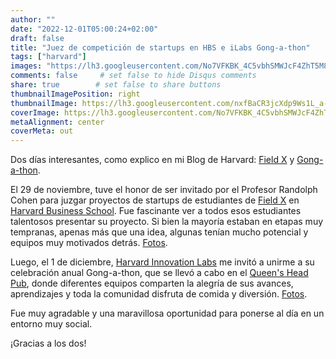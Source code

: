```yaml
---
author: ""
date: "2022-12-01T05:00:24+02:00"
draft: false
title: "Juez de competición de startups en HBS e iLabs Gong-a-thon"
tags: ["harvard"]
images: "https://lh3.googleusercontent.com/No7VFKBK_4C5vbhSMWJcF4ZhT5M8Ohp1fd7zUUzkvAQAhy82unhEk6B1rmyWYnJZvmj-k2oMtS0ItorP5Ew74ay9x2angT4_3usYp59zeAC4sI-xcj1UG8HEo1-gbHKMXszcSzKpgGI=w2400"
comments: false     # set false to hide Disqus comments
share: true        # set false to share buttons
thumbnailImagePosition: right
thumbnailImage: https://lh3.googleusercontent.com/nxfBaCR3jcXdp9Ws1L_a-b14y4lm6wFYNU_miTQlBzTt9IXnlL8BXbBi4cfGjY_kDX0VpWKmkxwDYbLefPEI0Nkdzy3Vzu0BxZCCMkVrVACReqv4-o7TiJPxKNMjXAF8bTfeIqM8o7k=w2400
coverImage: https://lh3.googleusercontent.com/No7VFKBK_4C5vbhSMWJcF4ZhT5M8Ohp1fd7zUUzkvAQAhy82unhEk6B1rmyWYnJZvmj-k2oMtS0ItorP5Ew74ay9x2angT4_3usYp59zeAC4sI-xcj1UG8HEo1-gbHKMXszcSzKpgGI=w2400
metaAlignment: center
coverMeta: out
---
```


Dos días interesantes, como explico en mi Blog de Harvard: [Field X](https://blogs.harvard.edu/jorgecortell/2022/11/29/invited-to-judge-startup-projects-for-the-field-x-pitch-day/) y [Gong-a-thon](https://blogs.harvard.edu/jorgecortell/2022/12/01/celebrating-the-harvard-innovation-labs-gong-a-thon/).

<!--more-->

El 29 de noviembre, tuve el honor de ser invitado por el Profesor Randolph Cohen para juzgar proyectos de startups de estudiantes de [Field X](https://www.hbs.edu/coursecatalog/6333.html) en [Harvard Business School](https://www.hbs.edu/). Fue fascinante ver a todos esos estudiantes talentosos presentar su proyecto. Si bien la mayoría estaban en etapas muy tempranas, apenas más que una idea, algunas tenían mucho potencial y equipos muy motivados detrás. [Fotos](https://photos.app.goo.gl/NUDs8RrfuwMEXKUn6).

Luego, el 1 de diciembre, [Harvard Innovation Labs](https://innovationlabs.harvard.edu/) me invitó a unirme a su celebración anual Gong-a-thon, que se llevó a cabo en el [Queen's Head Pub](https://cqh.harvard.edu/), donde diferentes equipos comparten la alegría de sus avances, aprendizajes y toda la comunidad disfruta de comida y diversión. [Fotos](https://photos.app.goo.gl/eyWNcfMFKJxCFzdWA).

Fue muy agradable y una maravillosa oportunidad para ponerse al día en un entorno muy social.

¡Gracias a los dos!